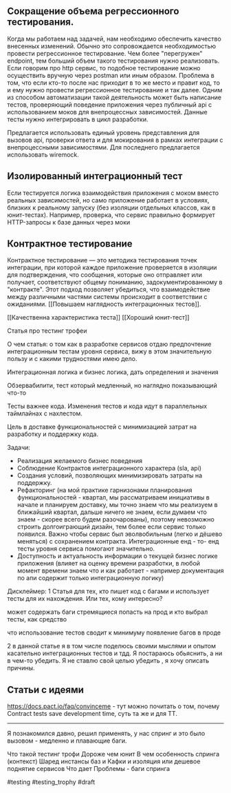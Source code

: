 ## Сокращение объема регрессионного тестирования.

Когда мы работаем над задачей, нам необходимо обеспечить качество внесенных изменений. Обычно это сопровождается необходимостью провести регрессионное тестирование. Чем более "перегружен" endpoint, тем больший объем такого тестирования нужно реализовать. Если говорим про http сервис, то подобное тестирование можно осуществить вручную через postman или иным образом. Проблема в том, что если кто-то после нас приходит в то же место и правит код, то и ему нужно провести регрессионное тестирование и так далее. Одним из способом автоматизации такой деятельность может быть написание тестов, проверяющий поведение приложения через публичный api с использованием моков для внепроцессных зависимостей. Данные тесты нужно интегрировать в цикл разработки.

Предлагается использовать единый уровень представления для вызовов api, проверки ответа и для мокирования в рамках интеграции с внепроцессными зависимостями. Для последнего предлагается использовать wiremock.

## Изолированный интеграционный тест

Если тестируется логика взаимодействия приложения с моком вместо реальных зависимостей, но само приложение работает в условиях, близких к реальному запуску (без изоляции отдельных классов, как в юнит-тестах).
Например, проверка, что сервис правильно формирует HTTP-запросы к базе данных через моки

## Контрактное тестирование

Контрактное тестирование — это методика тестирования точек интеграции, при которой каждое приложение проверяется в изоляции для подтверждения, что сообщения, которые оно отправляет или получает, соответствуют общему пониманию, задокументированному в "контракте". Этот подход позволяет убедиться, что взаимодействие между различными частями системы происходит в соответствии с ожиданиями. [[Повышаем наглядность интеграционных тестов]].

[[Качественна характеристика теста]]
[[Хороший юнит-тест]]

Статья про тестинг трофеи

О чем статья: о том как в разработке сервисов отдаю предпочтение интеграционным тестам уровня сервиса, вижу в этом значительную пользу и с какими трудностями имею дело.

Интеграционная логика и бизнес логика, дать определения и значения

Обзервабилити, тест который медленный, но наглядно показывающий что-то

Тесты важнее кода. Изменения тестов и кода идут в параллельных таймлайнах с нахлестом.

Цель в доставке функциональностей с минимизацией затрат на разработку и поддержку кода.

Задачи:

-   Реализация желаемого бизнес поведения
-   Соблюдение Контрактов интеграционного характера (sla, api)
-   Создания условий, позволяющих минимизировать затраты на поддержку.
-   Рефакторинг (на мой практике гарнизонами планирования функциональностей - квартал, мы рассматриваем инициативы в начале и планируем доставку, мы точно знаем что мы реализуем в ближайший квартал, дальше ничего не знаем, если думаем что знаем - скорее всего будем разочарованы), поэтому невозможно строить долгоиграющий дизайн, тем более если сервис только появился. Важно чтобы сервис был эволвобильным (легко и дёшево меняться) с сохранением контракта. Интеграционные енд - то- енд тесты уровня сервиса помогают значительно.
-   Доступность и актуальность информации о текущей бизнес логике приложения (влияет на оценку времени разработки, в любой момент времени знаем что и как работает - например документация по апи содержит только интеграционную логику)

  

Дисклеймер: 1 Статья для тех, кто пишет код с багами и использует тесты для их нахождения. Или тех, кому интересно?

может содержать баги стремящиеся попасть на прод и кто выбрал тесты, как средство 

что использование тестов сводит к минимуму появление багов в проде 

2 в данной статье я в том числе поделюсь своими мыслями и опытом касательно интеграционных тестов и тдд. Я постараюсь обьяснить, а ни в чем-то убедить. Я не ставлю свой целью убедить , я хочу описать причины.

## Статьи с идеями

https://docs.pact.io/faq/convinceme - тут можно почитать о том, почему Contract tests save development time, суть та же и для TT.

----

Я познакомился давно, решил применять, у нас спринг и это было вызовом - медленно и плавающие баги.

Что такой тестинг трофи 
Дороже чем юнит 
В чем особенность спринга (контекст)
Шаред инстансы баз и Кафки и изоляция или дешевое поднятие сервисов
Что дает
Проблемы - баги спринга

#testing #testing_trophy #draft